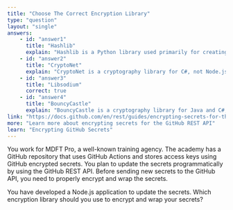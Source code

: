 ```yaml
---
title: "Choose The Correct Encryption Library"
type: "question"
layout: "single"
answers:
    - id: "answer1"
      title: "Hashlib"
      explain: "Hashlib is a Python library used primarily for creating hash digests, not for the asymmetric encryption required by GitHub's secret API."
    - id: "answer2"
      title: "CryptoNet"
      explain: "CryptoNet is a cryptography library for C#, not Node.js. It also lacks the sealed-box encryption required by GitHub's secrets API."
    - id: "answer3"
      title: "Libsodium"
      correct: true
    - id: "answer4"
      title: "BouncyCastle"
      explain: "BouncyCastle is a cryptography library for Java and C#, not Node.js. It also lacks the sealed-box encryption required by GitHub's secrets API."
link: "https://docs.github.com/en/rest/guides/encrypting-secrets-for-the-rest-api?apiVersion=2022-11-28"
more: "Learn more about encrypting secrets for the GitHub REST API"
learn: "Encrypting GitHub Secrets"
---
```


You work for MDFT Pro, a well-known training agency. The academy has a GitHub repository that uses GitHub Actions and stores access keys using GitHub encrypted secrets. You plan to update the secrets programmatically by using the GitHub REST API. Before sending new secrets to the GitHub API, you need to properly encrypt and wrap the secrets.

You have developed a Node.js application to update the secrets. Which encryption library should you use to encrypt and wrap your secrets? 
